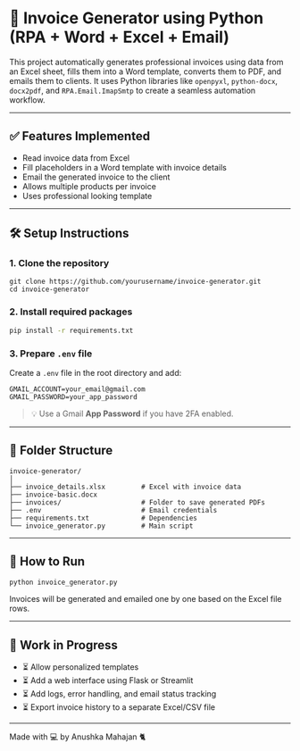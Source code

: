 # 🧾 Invoice Generator using Python (RPA + Word + Excel + Email)

This project automatically generates professional invoices using data from an Excel sheet, fills them into a Word template, converts them to PDF, and emails them to clients. It uses Python libraries like `openpyxl`, `python-docx`, `docx2pdf`, and `RPA.Email.ImapSmtp` to create a seamless automation workflow.

---

## ✅ Features Implemented

- Read invoice data from Excel
- Fill placeholders in a Word template with invoice details
- Email the generated invoice to the client
- Allows multiple products per invoice
- Uses professional looking template

---

## 🛠️ Setup Instructions

### 1. Clone the repository

```
git clone https://github.com/yourusername/invoice-generator.git
cd invoice-generator
```

### 2. Install required packages

```bash
pip install -r requirements.txt
```

### 3. Prepare `.env` file

Create a `.env` file in the root directory and add:

```
GMAIL_ACCOUNT=your_email@gmail.com
GMAIL_PASSWORD=your_app_password
```

> 💡 Use a Gmail **App Password** if you have 2FA enabled.

---

## 📂 Folder Structure

```
invoice-generator/
│
├── invoice_details.xlsx         # Excel with invoice data
├── invoice-basic.docx
├── invoices/                    # Folder to save generated PDFs
├── .env                         # Email credentials
├── requirements.txt             # Dependencies
└── invoice_generator.py         # Main script
```

---

## 🔄 How to Run

```bash
python invoice_generator.py
```

Invoices will be generated and emailed one by one based on the Excel file rows.

---

## 🚧 Work in Progress

* ⏳ Allow personalized templates
* ⏳ Add a web interface using Flask or Streamlit
* ⏳ Add logs, error handling, and email status tracking
* ⏳ Export invoice history to a separate Excel/CSV file

---

Made with 💻 by Anushka Mahajan 🐈

